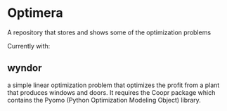 Optimera
========

A repository that stores and shows some of the optimization problems

Currently with:

wyndor
------
a simple linear optimization problem that optimizes the profit from a plant that produces windows and doors. It requires the Coopr package which contains the Pyomo (Python Optimization Modeling Object) library.


